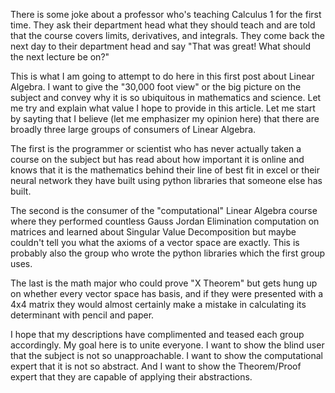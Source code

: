 There is some joke about a professor who's teaching Calculus 1 for the first time. They ask their department head what they should teach and are told that the course covers limits, derivatives, and integrals. 
They come back the next day to their department head and say "That was great! What should the next lecture be on?" 

This is what I am going to attempt to do here in this first post about Linear Algebra. I want to give the "30,000 foot view" or the big picture on the subject and convey why it is so ubiquitous in mathematics and science.
Let me try and explain what value I hope to provide in this article. Let me start by sayting that I believe (let me emphasizer my opinion here) that there are broadly three large groups of consumers of Linear Algebra.

The first is the programmer or scientist who has never actually taken a course on the subject but has read about how important it is online and knows that it is the mathematics behind their line of best fit in excel or their neural network they have built using python libraries that someone else has built.

The second is the consumer of the "computational" Linear Algebra course where they performed countless Gauss Jordan Elimination computation on matrices and learned about Singular Value Decomposition but maybe couldn't tell you what the axioms of a vector space are exactly.
This is probably also the group who wrote the python libraries which the first group uses.

The last is the math major who could prove "X Theorem" but gets hung up on whether every vector space has basis, and if they were presented with a 4x4 matrix they would almost certainly make a mistake in calculating its determinant with pencil and paper.

I hope that my descriptions have complimented and teased each group accordingly. My goal here is to unite everyone. I want to show the blind user that the subject is not so unapproachable. I want to show the computational expert that it is not so abstract. And I want to show the Theorem/Proof expert that they are capable of applying their abstractions.
